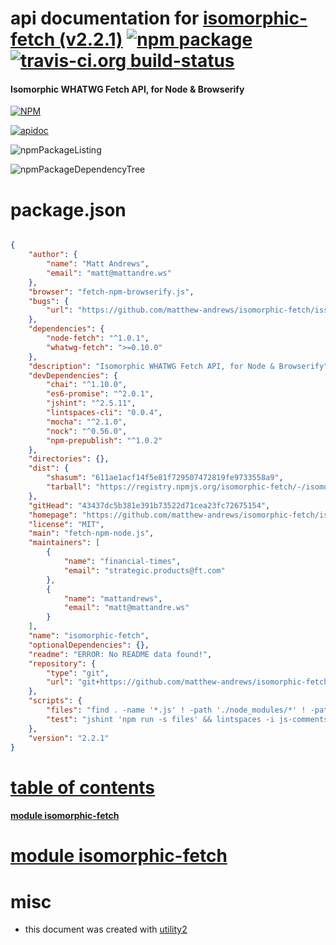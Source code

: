 # api documentation for  [isomorphic-fetch (v2.2.1)](https://github.com/matthew-andrews/isomorphic-fetch/issues)  [![npm package](https://img.shields.io/npm/v/npmdoc-isomorphic-fetch.svg?style=flat-square)](https://www.npmjs.org/package/npmdoc-isomorphic-fetch) [![travis-ci.org build-status](https://api.travis-ci.org/npmdoc/node-npmdoc-isomorphic-fetch.svg)](https://travis-ci.org/npmdoc/node-npmdoc-isomorphic-fetch)
#### Isomorphic WHATWG Fetch API, for Node & Browserify

[![NPM](https://nodei.co/npm/isomorphic-fetch.png?downloads=true)](https://www.npmjs.com/package/isomorphic-fetch)

[![apidoc](https://npmdoc.github.io/node-npmdoc-isomorphic-fetch/build/screenCapture.buildNpmdoc.browser.%252Fhome%252Ftravis%252Fbuild%252Fnpmdoc%252Fnode-npmdoc-isomorphic-fetch%252Ftmp%252Fbuild%252Fapidoc.html.png)](https://npmdoc.github.io/node-npmdoc-isomorphic-fetch/build/apidoc.html)

![npmPackageListing](https://npmdoc.github.io/node-npmdoc-isomorphic-fetch/build/screenCapture.npmPackageListing.svg)

![npmPackageDependencyTree](https://npmdoc.github.io/node-npmdoc-isomorphic-fetch/build/screenCapture.npmPackageDependencyTree.svg)



# package.json

```json

{
    "author": {
        "name": "Matt Andrews",
        "email": "matt@mattandre.ws"
    },
    "browser": "fetch-npm-browserify.js",
    "bugs": {
        "url": "https://github.com/matthew-andrews/isomorphic-fetch/issues"
    },
    "dependencies": {
        "node-fetch": "^1.0.1",
        "whatwg-fetch": ">=0.10.0"
    },
    "description": "Isomorphic WHATWG Fetch API, for Node & Browserify",
    "devDependencies": {
        "chai": "^1.10.0",
        "es6-promise": "^2.0.1",
        "jshint": "^2.5.11",
        "lintspaces-cli": "0.0.4",
        "mocha": "^2.1.0",
        "nock": "^0.56.0",
        "npm-prepublish": "^1.0.2"
    },
    "directories": {},
    "dist": {
        "shasum": "611ae1acf14f5e81f729507472819fe9733558a9",
        "tarball": "https://registry.npmjs.org/isomorphic-fetch/-/isomorphic-fetch-2.2.1.tgz"
    },
    "gitHead": "43437dc5b381e391b73522d71cea23fc72675154",
    "homepage": "https://github.com/matthew-andrews/isomorphic-fetch/issues",
    "license": "MIT",
    "main": "fetch-npm-node.js",
    "maintainers": [
        {
            "name": "financial-times",
            "email": "strategic.products@ft.com"
        },
        {
            "name": "mattandrews",
            "email": "matt@mattandre.ws"
        }
    ],
    "name": "isomorphic-fetch",
    "optionalDependencies": {},
    "readme": "ERROR: No README data found!",
    "repository": {
        "type": "git",
        "url": "git+https://github.com/matthew-andrews/isomorphic-fetch.git"
    },
    "scripts": {
        "files": "find . -name '*.js' ! -path './node_modules/*' ! -path './bower_components/*'",
        "test": "jshint 'npm run -s files' && lintspaces -i js-comments -e .editorconfig 'npm run -s files' && mocha"
    },
    "version": "2.2.1"
}
```



# <a name="apidoc.tableOfContents"></a>[table of contents](#apidoc.tableOfContents)

#### [module isomorphic-fetch](#apidoc.module.isomorphic-fetch)



# <a name="apidoc.module.isomorphic-fetch"></a>[module isomorphic-fetch](#apidoc.module.isomorphic-fetch)



# misc
- this document was created with [utility2](https://github.com/kaizhu256/node-utility2)
